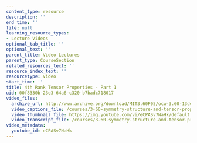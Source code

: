 ```yaml
---
content_type: resource
description: ''
end_time: ''
file: null
learning_resource_types:
- Lecture Videos
optional_tab_title: ''
optional_text: ''
parent_title: Video Lectures
parent_type: CourseSection
related_resources_text: ''
resource_index_text: ''
resourcetype: Video
start_time: ''
title: 4th Rank Tensor Properties - Part 1
uid: 00f8330b-23e3-64a6-c320-b7badc718017
video_files:
  archive_url: http://www.archive.org/download/MIT3.60F05/ocw-3.60-13dec2005-pt1-220k.mp4
  video_captions_file: /courses/3-60-symmetry-structure-and-tensor-properties-of-materials-fall-2005/0580b4694e6655dfa47402deefb9309a_eCPASv7NaHk.vtt
  video_thumbnail_file: https://img.youtube.com/vi/eCPASv7NaHk/default.jpg
  video_transcript_file: /courses/3-60-symmetry-structure-and-tensor-properties-of-materials-fall-2005/32184e85c4349bcdc2939554d9e613e6_eCPASv7NaHk.pdf
video_metadata:
  youtube_id: eCPASv7NaHk
---
```

